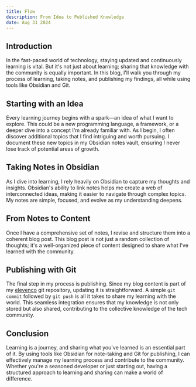 ```yaml
---
title: Flow
description: From Idea to Published Knowledge
date: Aug 31 2024
---
```

## Introduction

In the fast-paced world of technology, staying updated and continuously learning is vital. But it's not just about learning; sharing that knowledge with the community is equally important. In this blog, I'll walk you through my process of learning, taking notes, and publishing my findings, all while using tools like Obsidian and Git.

## Starting with an Idea

Every learning journey begins with a spark—an idea of what I want to explore. This could be a new programming language, a framework, or a deeper dive into a concept I'm already familiar with. As I begin, I often discover additional topics that I find intriguing and worth pursuing. I document these new topics in my Obsidian notes vault, ensuring I never lose track of potential areas of growth.

## Taking Notes in Obsidian

As I dive into learning, I rely heavily on Obsidian to capture my thoughts and insights. Obsidian's ability to link notes helps me create a web of interconnected ideas, making it easier to navigate through complex topics. My notes are simple, focused, and evolve as my understanding deepens.

## From Notes to Content

Once I have a comprehensive set of notes, I revise and structure them into a coherent blog post. This blog post is not just a random collection of thoughts; it's a well-organized piece of content designed to share what I've learned with the community.

## Publishing with Git

The final step in my process is publishing. Since my blog content is part of my [elevenco](https://github.com/prajeshElEvEn/elevenco) git repository, updating it is straightforward. A simple `git commit` followed by `git push` is all it takes to share my learning with the world. This seamless integration ensures that my knowledge is not only stored but also shared, contributing to the collective knowledge of the tech community.

## Conclusion

Learning is a journey, and sharing what you've learned is an essential part of it. By using tools like Obsidian for note-taking and Git for publishing, I can effectively manage my learning process and contribute to the community. Whether you're a seasoned developer or just starting out, having a structured approach to learning and sharing can make a world of difference.